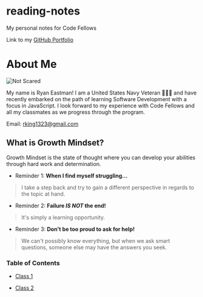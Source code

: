 # reading-notes
My personal notes for Code Fellows

Link to my [GitHub Portfolio](https://github.com/DocHolliday13x)

# About Me
![Not Scared](https://user-images.githubusercontent.com/99107900/211398914-8ddec33c-9fd9-43cd-8b42-13f1c2962582.jpg)

My name is Ryan Eastman! 
I am a United States Navy Veteran 🧜🏼‍♂️ and have recently embarked on the path of learning Software Development with a focus in JavaScript.
I look forward to my experience with Code Fellows and all my classmates as we progress through the program.

Email: rking1323@gmail.com




## What is Growth Mindset?

Growth Mindset is the state of thought where you can develop your abilities through hard work and determination.

- Reminder 1: **When I find myself struggling...**
> I take a step back and try to gain a different perspective in regards to the topic at hand. 
- Reminder 2: **Failure _IS NOT_ the end!** 
> It's simply a learning opportunity.
- Reminder 3: **Don't be too proud to ask for help!** 
> We can't possibly know everything, but when we ask smart questions, someone else may have the answers you seek.


### Table of Contents

* [Class 1](https://docholliday13x.github.io/reading-notes/class1Markdown/)

* [Class 2]()

